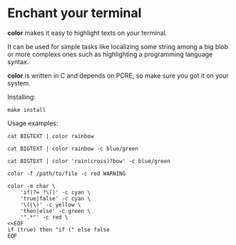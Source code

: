 # Enchant your terminal

**color** makes it easy to highlight texts on your terminal.

It can be used for simple tasks like localizing some string among a big blob or more complexs ones such as highlighting a programming language syntax.

**color** is written in C and depends on PCRE, so make sure you got it on your system.

Installing:

    make install

Usage examples:

    cat BIGTEXT | color rainbow

    cat BIGTEXT | color rainbow -c blue/green

    cat BIGTEXT | color 'rain(cross)?bow' -c blue/green

    color -f /path/to/file -c red WARNING

    color -m char \
        'if(?= ?\()' -c cyan \
        'true|false' -c cyan \
        '\(|\)' -c yellow \
        'then|else' -c green \
        '".*"' -c red \
    <<EOF
    if (true) then "if (" else false
    EOF
